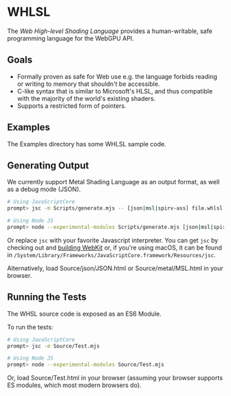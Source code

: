 # WHLSL

The *Web High-level Shading Language* provides a human-writable, safe programming language
for the WebGPU API.

## Goals

- Formally proven as safe for Web use e.g. the language forbids reading or writing to memory that shouldn't be accessible.
- C-like syntax that is similar to Microsoft's HLSL, and thus compatible with the majority of the world's existing shaders.
- Supports a restricted form of pointers.

## Examples

The Examples directory has some WHLSL sample code.

## Generating Output

We currently support Metal Shading Language as an output format, as well as a debug mode (JSON).

```bash
# Using JavaScriptCore
prompt> jsc -m Scripts/generate.mjs -- [json|msl|spirv-ass] file.whlsl

# Using Node JS
prompt> node --experimental-modules Scripts/generate.mjs [json|msl|spirv-ass] file.whlsl
```

Or replace `jsc` with your favorite Javascript interpreter. You
can get `jsc` by checking out and [building WebKit](https://webkit.org/getting-the-code/)
or, if you're using macOS, it can be found in `/System/Library/Frameworks/JavaScriptCore.framework/Resources/jsc`.

Alternatively, load Source/json/JSON.html or Source/metal/MSL.html in your browser.

## Running the Tests

The WHSL source code is exposed as an ES6 Module.

To run the tests:

```bash
# Using JavaScriptCore
prompt> jsc -m Source/Test.mjs

# Using Node JS
prompt> node --experimental-modules Source/Test.mjs
```

Or, load Source/Test.html in your browser (assuming your browser supports ES modules, which most modern browsers do).
